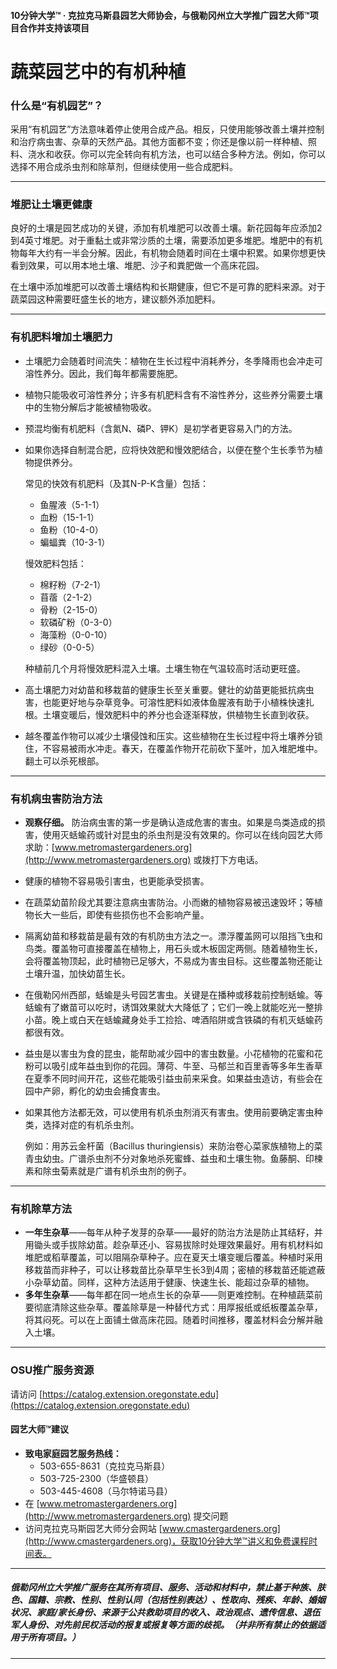 #### 10分钟大学™ · 克拉克马斯县园艺大师协会，与俄勒冈州立大学推广园艺大师™项目合作并支持该项目

# 蔬菜园艺中的有机种植

### 什么是“有机园艺”？

采用“有机园艺”方法意味着停止使用合成产品。相反，只使用能够改善土壤并控制和治疗病虫害、杂草的天然产品。其他方面都不变；你还是像以前一样种植、照料、浇水和收获。你可以完全转向有机方法，也可以结合多种方法。例如，你可以选择不用合成杀虫剂和除草剂，但继续使用一些合成肥料。

---

### 堆肥让土壤更健康

良好的土壤是园艺成功的关键，添加有机堆肥可以改善土壤。新花园每年应添加2到4英寸堆肥。对于重黏土或非常沙质的土壤，需要添加更多堆肥。堆肥中的有机物每年大约有一半会分解。因此，有机物会随着时间在土壤中积累。如果你想更快看到效果，可以用本地土壤、堆肥、沙子和粪肥做一个高床花园。

在土壤中添加堆肥可以改善土壤结构和长期健康，但它不是可靠的肥料来源。对于蔬菜园这种需要旺盛生长的地方，建议额外添加肥料。

---

### 有机肥料增加土壤肥力

- 土壤肥力会随着时间流失：植物在生长过程中消耗养分，冬季降雨也会冲走可溶性养分。因此，我们每年都需要施肥。
- 植物只能吸收可溶性养分；许多有机肥料含有不溶性养分，这些养分需要土壤中的生物分解后才能被植物吸收。
- 预混均衡有机肥料（含氮N、磷P、钾K）是初学者更容易入门的方法。
- 如果你选择自制混合肥，应将快效肥和慢效肥结合，以便在整个生长季节为植物提供养分。

  常见的快效有机肥料（及其N-P-K含量）包括：
  - 鱼腥液（5-1-1）
  - 血粉（15-1-1）
  - 鱼粉（10-4-0）
  - 蝙蝠粪（10-3-1）

  慢效肥料包括：
  - 棉籽粉（7-2-1）
  - 苜蓿（2-1-2）
  - 骨粉（2-15-0）
  - 软磷矿粉（0-3-0）
  - 海藻粉（0-0-10）
  - 绿砂（0-0-5）

  种植前几个月将慢效肥料混入土壤。土壤生物在气温较高时活动更旺盛。

- 高土壤肥力对幼苗和移栽苗的健康生长至关重要。健壮的幼苗更能抵抗病虫害，也能更好地与杂草竞争。可溶性肥料如液体鱼腥液有助于小植株快速扎根。土壤变暖后，慢效肥料中的养分也会逐渐释放，供植物生长直到收获。
- 越冬覆盖作物可以减少土壤侵蚀和压实。这些植物在生长过程中将土壤养分锁住，不容易被雨水冲走。春天，在覆盖作物开花前砍下茎叶，加入堆肥堆中。翻土可以杀死根部。

---

### 有机病虫害防治方法

- **观察仔细。** 防治病虫害的第一步是确认造成危害的害虫。如果是鸟类造成的损害，使用灭蛞蝓药或针对昆虫的杀虫剂是没有效果的。你可以在线向园艺大师求助：[www.metromastergardeners.org](http://www.metromastergardeners.org) 或拨打下方电话。
- 健康的植物不容易吸引害虫，也更能承受损害。
- 在蔬菜幼苗阶段尤其要注意病虫害防治。小而嫩的植物容易被迅速毁坏；等植物长大一些后，即使有些损伤也不会影响产量。
- 隔离幼苗和移栽苗是最有效的有机防虫方法之一。漂浮覆盖网可以阻挡飞虫和鸟类。覆盖物可直接覆盖在植物上，用石头或木板固定两侧。随着植物生长，会将覆盖物顶起，此时植物已足够大，不易成为害虫目标。这些覆盖物还能让土壤升温，加快幼苗生长。
- 在俄勒冈州西部，蛞蝓是头号园艺害虫。关键是在播种或移栽前控制蛞蝓。等蛞蝓有了嫩苗可以吃时，诱饵效果就大大降低了；它们一晚上就能吃光一整排小苗。晚上或白天在蛞蝓藏身处手工捡拾、啤酒陷阱或含铁磷的有机灭蛞蝓药都很有效。
- 益虫是以害虫为食的昆虫，能帮助减少园中的害虫数量。小花植物的花蜜和花粉可以吸引成年益虫到你的花园。薄荷、牛至、马郁兰和百里香等多年生香草在夏季不同时间开花，这些花能吸引益虫前来采食。如果益虫造访，有些会在园中产卵，孵化的幼虫会捕食害虫。
- 如果其他方法都无效，可以使用有机杀虫剂消灭有害虫。使用前要确定害虫种类，选择对症的有机杀虫剂。

  例如：用苏云金杆菌（Bacillus thuringiensis）来防治卷心菜家族植物上的菜青虫幼虫。广谱杀虫剂不分对象地杀死蜜蜂、益虫和土壤生物。鱼藤酮、印楝素和除虫菊素就是广谱有机杀虫剂的例子。

---

### 有机除草方法

- **一年生杂草**——每年从种子发芽的杂草——最好的防治方法是防止其结籽，并用锄头或手拔除幼苗。趁杂草还小、容易拔除时处理效果最好。用有机材料如堆肥或稻草覆盖，可以阻隔杂草种子。应在夏天土壤变暖后覆盖。种植时采用移栽苗而非种子，可以让移栽苗比杂草早生长3到4周；密植的移栽苗还能遮蔽小杂草幼苗。同样，这种方法适用于健康、快速生长、能超过杂草的植物。
- **多年生杂草**——每年都在同一地点生长的杂草——则更难控制。在种植蔬菜前要彻底清除这些杂草。覆盖除草是一种替代方式：用厚报纸或纸板覆盖杂草，将其闷死。可以在上面铺土做高床花园。随着时间推移，覆盖材料会分解并融入土壤。

---

### OSU推广服务资源

请访问 [https://catalog.extension.oregonstate.edu](https://catalog.extension.oregonstate.edu)

#### 园艺大师™建议

- **致电家庭园艺服务热线：**
  - 503-655-8631（克拉克马斯县）
  - 503-725-2300（华盛顿县）
  - 503-445-4608（马尔特诺马县）
- 在 [www.metromastergardeners.org](http://www.metromastergardeners.org) 提交问题
- 访问克拉克马斯园艺大师分会网站 [www.cmastergardeners.org](http://www.cmastergardeners.org)，获取10分钟大学™讲义和免费课程时间表。

---

##### 俄勒冈州立大学推广服务在其所有项目、服务、活动和材料中，禁止基于种族、肤色、国籍、宗教、性别、性别认同（包括性别表达）、性取向、残疾、年龄、婚姻状况、家庭/家长身份、来源于公共救助项目的收入、政治观点、遗传信息、退伍军人身份、对先前民权活动的报复或报复等方面的歧视。（并非所有禁止的依据适用于所有项目。）
---